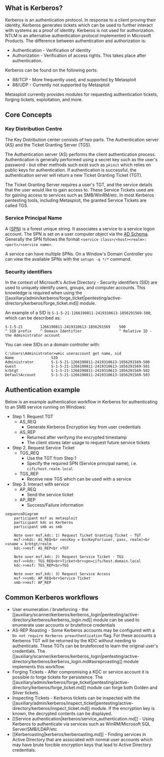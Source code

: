 ## What is Kerberos?

Kerberos is an authentication protocol. In response to a client proving their identity, Kerberos generates tickets which
can be used to further interact with systems as a proof of identity. Kerberos is not used for authorization. NTLM is an
alternative authentication protocol implemented in Microsoft Products. The difference between authentication and authorization is:

- Authentication - Verification of identity
- Authorization - Verification of access rights. This takes place after authentication.

Kerberos can be found on the following ports:

- 88/TCP - More frequently used, and supported by Metasploit
- 88/UDP - Currently not supported by Metasploit

Metasploit currently provides modules for requesting authentication tickets, forging tickets, exploitation, and more.

## Core Concepts

### Key Distribution Centre

The Key Distribution center consists of two parts. The Authentication server (AS) and the Ticket Granting Server (TGS).

The Authentication server (AS) performs the client authentication process. Authentication is generally performed using a
secret key such as the user's password - but other methods such exist such as `pkinit` which relies on public keys for authentication.
If authentication is successful, the authentication server will return a new Ticket Granting Ticket (TGT).

The Ticket Granting Server requires a user's TGT, and the service details that the user would like to gain access to. These
Service Tickets used are for gaining access to services such as SMB/WinRM/etc. In most Kerberos pentesting tools, including Metasploit, the granted
Service Tickets are called TGS.

### Service Principal Name

A ([SPN](https://learn.microsoft.com/en-us/openspecs/windows_protocols/ms-adts/cd328386-4d97-4666-be33-056545c1cad2)) is a forest unique string.
It associates a service to a service logon account. The SPN is set on a user computer object via the [AD Schema](https://learn.microsoft.com/en-us/windows/win32/adschema/a-serviceprincipalname).
Generally the SPN follows the format `<service class>/<host><realm>:<port>/<service name>`.

A service can have multiple SPNs. On a Window's Domain Controller you can view the available SPNs with the `setspn -q */*` command. 

### Security identifiers

In the context of Microsoft's Active Directory - Security identifiers (SID) are used to uniquely identify users, groups, and
computer accounts. This knowledge is required when using the [[auxiliary/admin/kerberos/forge_ticket|pentesting/active-directory/kerberos/forge_ticket.md]] module.

An example of a SID is `S-1-5-21-1266190811-2419310613-1856291569-500`, which can be described as:

```
S-1-5-21        1266190811-2419310613-1856291569    500
^ SID prefix    ^ Domain Identifier                 ^ Relative ID - the Administrator account
```

You can view SIDs on a domain controller with:

```
C:\Users\Administrator>wmic useraccount get name, sid
Name                 SID
Administrator        S-1-5-21-1266190811-2419310613-1856291569-500
Guest                S-1-5-21-1266190811-2419310613-1856291569-501
krbtgt               S-1-5-21-1266190811-2419310613-1856291569-502
DefaultAccount       S-1-5-21-1266190811-2419310613-1856291569-503
```

## Authentication example

Below is an example authentication workflow in Kerberos for authenticating to an SMB service running on Windows:

- Step 1. Request TGT
    - AS_REQ
        - Generate Kerberos Encryption key from user credentials
    - AS_REP
      - Returned after verifying the encrypted timestamp
      - The client stores later usage to request future service tickets
- Step 2. Request Service Ticket
    - TGS_REQ
        - Use the TGT from Step 1
        - Specify the required SPN (Service principal name), i.e. `cifs/host.realm.local`
    - TGS_REP
        - Receive new TGS which can be used with a service
- Step 3. Interact with service
    - AP_REQ
        - Send the service ticket
    - AP_REP
        - Success/Failure information

```mermaid
sequenceDiagram
    participant msf as metasploit
    participant kdc as Kerberos
    participant smb as smb

    Note over msf,kdc: 1) Request Ticket Granting Ticket - TGT
    msf->>kdc: AS_REQ<br >encKey = EncKeyFor(user, pass, realm)<br >sname = krbtgt/realm
    kdc->>msf: AS_REP<br >TGT

    Note over msf,kdc: 2) Request Service Ticket - TGS
    msf->>kdc: TGS_REQ<br>Ticket<br>spn=cifs/host.domain.local
    kdc->>msf: TGS_REP<br>TGS

    Note over msf,kdc: 3) Request Service Access
    msf->>smb: AP_REQ<br>Service Ticket
    smb->>msf: AP_REP
```

## Common Kerberos workflows

- User enumeration / bruteforcing - the [[auxiliary/scanner/kerberos/kerberos_login|pentesting/active-directory/kerberos/kerberos_login.md]] module can be used to enumerate user accounts or bruteforce credentials
- AS-REP Roasting - Some Kerberos accounts may be configured with a `Do not require Kerberos preauthentication` flag. For these accounts a Kerberos TGT will be returned by the KDC without needing to authenticate. These TGTs can be bruteforced to learn the original user's credentials. The [[auxiliary/scanner/kerberos/kerberos_login|pentesting/active-directory/kerberos/kerberos_login.md#asreproasting]] module implements this workflow.
- Forging Tickets - After compromising a KDC or service account it is possible to forge tickets for persistence. The [[auxiliary/admin/kerberos/forge_ticket|pentesting/active-directory/kerberos/forge_ticket.md]] module can forge both Golden and Silver tickets.
- Inspecting Tickets - Kerberos tickets can be inspected with the [[auxiliary/admin/kerberos/inspect_ticket|pentesting/active-directory/kerberos/inspect_ticket.md]] module. If the encryption key is known, the decrypted contents can be displayed.
- [[Service authentication|kerberos/service_authentication.md]] - Using Kerberos to authenticate via services such as WinRM/Microsoft SQL Server/SMB/LDAP/etc
- [[Kerberoasting|kerberos/kerberoasting.md]] - Finding services in Active Directory that are associated with normal user accounts which may have brute forcible encryption keys that lead to Active Directory credentials.
